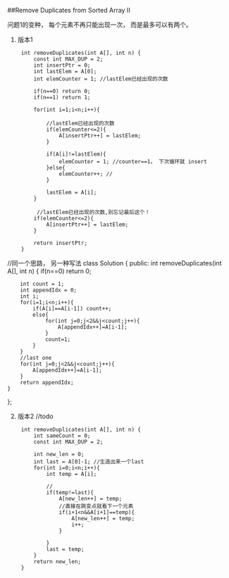 ##Remove Duplicates from Sorted Array II

问题1的变种， 每个元素不再只能出现一次， 而是最多可以有两个。

1. 版本1

	    int removeDuplicates(int A[], int n) {
	        const int MAX_DUP = 2;
	        int insertPtr = 0;
	        int lastElem = A[0];
	        int elemCounter = 1; //lastElem已经出现的次数
	        
	        if(n==0) return 0;
	        if(n==1) return 1;
	        
	        for(int i=1;i<n;i++){
	            
	            //lastElem已经出现的次数
	            if(elemCounter<=2){
	                A[insertPtr++] = lastElem;
	            }
	                
	            if(A[i]!=lastElem){
	                elemCounter = 1; //counter==1， 下次循环就 insert
	            }else{
	                elemCounter++; //
	            }
	            
	            lastElem = A[i];
	        }
	        
	         //lastElem已经出现的次数,别忘记最后这个！
	        if(elemCounter<=2){
	            A[insertPtr++] = lastElem;
	        }
	            
	        return insertPtr;
	    }

//同一个思路， 另一种写法
	    class Solution {
public:
    int removeDuplicates(int A[], int n) {
        if(n==0) return 0;
        
        int count = 1;
        int appendIdx = 0;
        int i;
        for(i=1;i<n;i++){
            if(A[i]==A[i-1]) count++;
            else{
                for(int j=0;j<2&&j<count;j++){
                    A[appendIdx++]=A[i-1];
                }
                count=1;
            }
        }
        //last one
        for(int j=0;j<2&&j<count;j++){
            A[appendIdx++]=A[i-1];
        }
        return appendIdx;
    }
};
	    
2. 版本2
//todo

		int removeDuplicates(int A[], int n) {
	        int sameCount = 0;
	        const int MAX_DUP = 2;
	
	        int new_len = 0;
	        int last = A[0]-1; //生造出来一个last
	        for(int i=0;i<n;i++){
	            int temp = A[i];
				
				//
	            if(temp!=last){
	                A[new_len++] = temp;
	                //直接在跳变点就看下一个元素
	                if(i+1<n&&A[i+1]==temp){
	                    A[new_len++] = temp;
	                    i++;
	                }
	        
	            }
	            last = temp;
	        }
	        return new_len;
	    }



 
   
